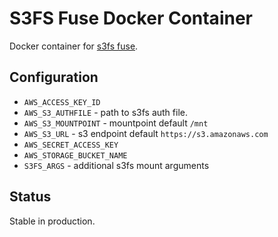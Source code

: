 # S3FS Fuse Docker Container

Docker container for [s3fs fuse](https://github.com/s3fs-fuse/s3fs-fuse).

## Configuration

- `AWS_ACCESS_KEY_ID`
- `AWS_S3_AUTHFILE` - path to s3fs auth file.
- `AWS_S3_MOUNTPOINT` - mountpoint default `/mnt`
- `AWS_S3_URL` - s3 endpoint default `https://s3.amazonaws.com`
- `AWS_SECRET_ACCESS_KEY`
- `AWS_STORAGE_BUCKET_NAME`
- `S3FS_ARGS` - additional s3fs mount arguments

## Status

Stable in production.
